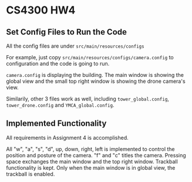 # CS4300 HW4

## Set Config Files to Run the Code

  All the config files are under `src/main/resources/configs`

  For example, just copy `src/main/resources/configs/camera.config` to configuration and the code is going to run.

  `camera.config` is displaying the building. The main window is showing the global view and the small top right window is showing the drone camera's view.

  Similarily, other 3 files work as well, including `tower_global.config`, `tower_drone.config` and `YMCA_global.config`.

## Implemented Functionality
  All requirements in Assignment 4 is accomplished.

  All "w", "a", "s", "d", up, down, right, left is implemented to control the position and posture of the camera. "f" and "c" titles the camera. Pressing space exchanges the main window and the top right window. Trackball functionality is kept. Only when the main window is in global view, the trackball is enabled.
